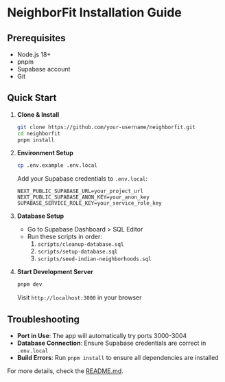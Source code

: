 # NeighborFit Installation Guide

## Prerequisites

- Node.js 18+
- pnpm
- Supabase account
- Git

## Quick Start

1. **Clone & Install**
   ```bash
   git clone https://github.com/your-username/neighborfit.git
   cd neighborfit
   pnpm install
   ```

2. **Environment Setup**
   ```bash
   cp .env.example .env.local
   ```
   Add your Supabase credentials to `.env.local`:
   ```env
   NEXT_PUBLIC_SUPABASE_URL=your_project_url
   NEXT_PUBLIC_SUPABASE_ANON_KEY=your_anon_key
   SUPABASE_SERVICE_ROLE_KEY=your_service_role_key
   ```

3. **Database Setup**
   - Go to Supabase Dashboard > SQL Editor
   - Run these scripts in order:
     1. `scripts/cleanup-database.sql`
     2. `scripts/setup-database.sql`
     3. `scripts/seed-indian-neighborhoods.sql`

4. **Start Development Server**
   ```bash
   pnpm dev
   ```
   Visit `http://localhost:3000` in your browser

## Troubleshooting

- **Port in Use**: The app will automatically try ports 3000-3004
- **Database Connection**: Ensure Supabase credentials are correct in `.env.local`
- **Build Errors**: Run `pnpm install` to ensure all dependencies are installed

For more details, check the [README.md](README.md).